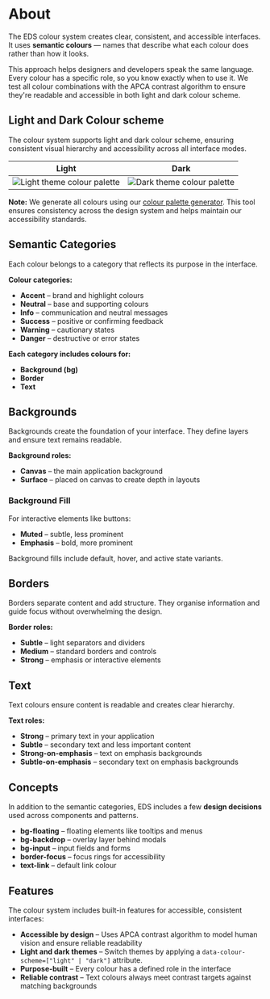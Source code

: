 # About

The EDS colour system creates clear, consistent, and accessible interfaces. It uses **semantic colours** — names that describe what each colour does rather than how it looks.

This approach helps designers and developers speak the same language. Every colour has a specific role, so you know exactly when to use it. We test all colour combinations with the APCA contrast algorithm to ensure they're readable and accessible in both light and dark colour scheme.

## Light and Dark Colour scheme

The colour system supports light and dark colour scheme, ensuring consistent visual hierarchy and accessibility across all interface modes.

| Light                                         | Dark                                        |
| --------------------------------------------- | ------------------------------------------- |
| ![Light theme colour palette](/img/light.png) | ![Dark theme colour palette](/img/dark.png) |

**Note:** We generate all colours using our [colour palette generator](https://color-palette-generator-eds-prod.radix.equinor.com/). This tool ensures consistency across the design system and helps maintain our accessibility standards.

## Semantic Categories

Each colour belongs to a category that reflects its purpose in the interface.

**Colour categories:**

- **Accent** – brand and highlight colours
- **Neutral** – base and supporting colours
- **Info** – communication and neutral messages
- **Success** – positive or confirming feedback
- **Warning** – cautionary states
- **Danger** – destructive or error states

**Each category includes colours for:**

- **Background (bg)**
- **Border**
- **Text**

## Backgrounds

Backgrounds create the foundation of your interface. They define layers and ensure text remains readable.

**Background roles:**

- **Canvas** – the main application background
- **Surface** – placed on canvas to create depth in layouts

### Background Fill

For interactive elements like buttons:

- **Muted** – subtle, less prominent
- **Emphasis** – bold, more prominent

Background fills include default, hover, and active state variants.

## Borders

Borders separate content and add structure. They organise information and guide focus without overwhelming the design.

**Border roles:**

- **Subtle** – light separators and dividers
- **Medium** – standard borders and controls
- **Strong** – emphasis or interactive elements

## Text

Text colours ensure content is readable and creates clear hierarchy.

**Text roles:**

- **Strong** – primary text in your application
- **Subtle** – secondary text and less important content
- **Strong-on-emphasis** – text on emphasis backgrounds
- **Subtle-on-emphasis** – secondary text on emphasis backgrounds

## Concepts

In addition to the semantic categories, EDS includes a few **design decisions** used across components and patterns.

- **bg-floating** – floating elements like tooltips and menus
- **bg-backdrop** – overlay layer behind modals
- **bg-input** – input fields and forms
- **border-focus** – focus rings for accessibility
- **text-link** – default link colour

## Features

The colour system includes built-in features for accessible, consistent interfaces:

- **Accessible by design** – Uses APCA contrast algorithm to model human vision and ensure reliable readability
- **Light and dark themes** – Switch themes by applying a `data-colour-scheme=["light" | "dark"]` attribute.
- **Purpose-built** – Every colour has a defined role in the interface
- **Reliable contrast** – Text colours always meet contrast targets against matching backgrounds
